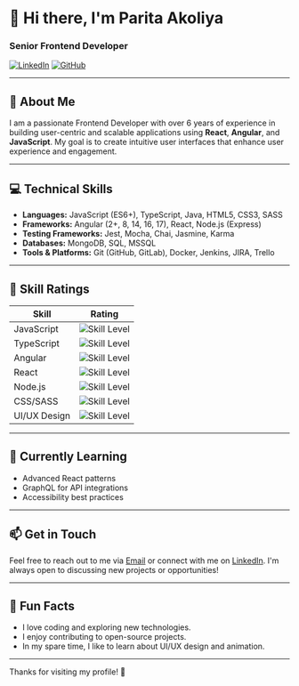 # 👋 Hi there, I'm Parita Akoliya

### Senior Frontend Developer

[![LinkedIn](https://img.shields.io/badge/LinkedIn-Profile-blue?style=flat&logo=linkedin)](https://www.linkedin.com/in/parita-akoliya)
[![GitHub](https://img.shields.io/badge/GitHub-Profile-black?style=flat&logo=github)](https://github.com/hjk1995)

---

## 🌟 About Me

I am a passionate Frontend Developer with over 6 years of experience in building user-centric and scalable applications using **React**, **Angular**, and **JavaScript**. My goal is to create intuitive user interfaces that enhance user experience and engagement.

---

## 💻 Technical Skills

- **Languages:** JavaScript (ES6+), TypeScript, Java, HTML5, CSS3, SASS
- **Frameworks:** Angular (2+, 8, 14, 16, 17), React, Node.js (Express)
- **Testing Frameworks:** Jest, Mocha, Chai, Jasmine, Karma
- **Databases:** MongoDB, SQL, MSSQL
- **Tools & Platforms:** Git (GitHub, GitLab), Docker, Jenkins, JIRA, Trello

---

## 💯 Skill Ratings

| Skill               | Rating       |
|---------------------|--------------|
| JavaScript          | ![Skill Level](https://img.shields.io/badge/Level-Expert-brightgreen) |
| TypeScript          | ![Skill Level](https://img.shields.io/badge/Level-Intermediate-yellow) |
| Angular             | ![Skill Level](https://img.shields.io/badge/Level-Advanced-orange) |
| React               | ![Skill Level](https://img.shields.io/badge/Level-Advanced-orange) |
| Node.js             | ![Skill Level](https://img.shields.io/badge/Level-Intermediate-yellow) |
| CSS/SASS            | ![Skill Level](https://img.shields.io/badge/Level-Expert-brightgreen) |
| UI/UX Design        | ![Skill Level](https://img.shields.io/badge/Level-Intermediate-yellow) |

---

## 🌱 Currently Learning

- Advanced React patterns
- GraphQL for API integrations
- Accessibility best practices

---

## 📫 Get in Touch

Feel free to reach out to me via [Email](mailto:akoliya.parita@gmail.com) or connect with me on [LinkedIn](https://www.linkedin.com/in/parita-akoliya). I'm always open to discussing new projects or opportunities!

---

## 🎉 Fun Facts

- I love coding and exploring new technologies.
- I enjoy contributing to open-source projects.
- In my spare time, I like to learn about UI/UX design and animation.

---

Thanks for visiting my profile! 🚀
